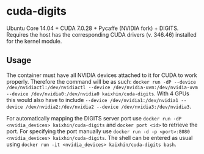 cuda-digits
===========
Ubuntu Core 14.04 + CUDA 7.0.28 + Pycaffe (NVIDIA fork) + DIGITS. Requires the host has the corresponding CUDA drivers (v. 346.46) installed for the kernel module.

Usage
-----
The container must have all NVIDIA devices attached to it for CUDA to work properly.
Therefore the command will be as such: `docker run -dP --device /dev/nvidiactl:/dev/nvidiactl --device /dev/nvidia-uvm:/dev/nvidia-uvm --device /dev/nvidia0:/dev/nvidia0 kaixhin/cuda-digits`.
With 4 GPUs this would also have to include `--device /dev/nvidia1:/dev/nvidia1 --device /dev/nvidia2:/dev/nvidia2 --device /dev/nvidia3:/dev/nvidia3`.

For automatically mapping the DIGITS server port use `docker run -dP <nvidia_devices> kaixhin/cuda-digits` and `docker port <id>` to retrieve the port.
For specifying the port manually use `docker run -d -p <port>:8080 <nvidia_devices> kaixhin/cuda-digits`.
The shell can be entered as usual using `docker run -it <nvidia_devices> kaixhin/cuda-digits bash`.
